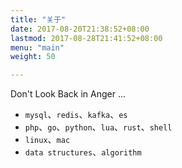 ```yaml
---
title: "关于"
date: 2017-08-20T21:38:52+08:00
lastmod: 2017-08-28T21:41:52+08:00
menu: "main"
weight: 50

---
```


Don't Look Back in Anger ...

* `mysql`、`redis`、`kafka`、`es`
* `php`、`go`、`python`、`lua`、`rust`、`shell`
* `linux`、`mac`
* `data structures`、`algorithm`

